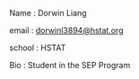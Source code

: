 Name : Dorwin Liang

email : dorwinl3894@hstat.org

school : HSTAT 

Bio : Student in the SEP Program

